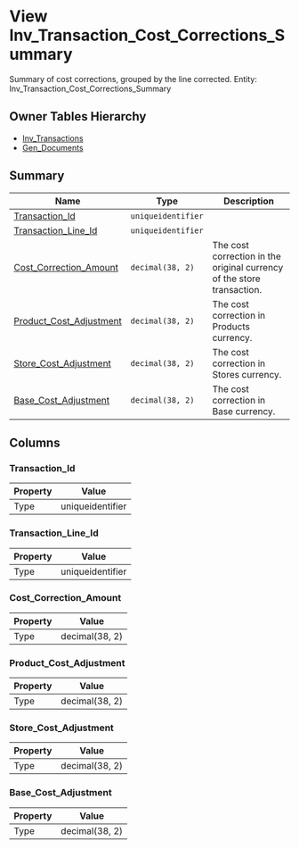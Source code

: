 # View Inv_Transaction_Cost_Corrections_Summary

Summary of cost corrections, grouped by the line corrected. Entity: Inv_Transaction_Cost_Corrections_Summary

## Owner Tables Hierarchy

* [Inv_Transactions](Inv_Transactions.md)
* [Gen_Documents](Gen_Documents.md)

## Summary

| Name | Type | Description |
| - | - | --- |
|[Transaction_Id](#transaction_id)|`uniqueidentifier` ||
|[Transaction_Line_Id](#transaction_line_id)|`uniqueidentifier` ||
|[Cost_Correction_Amount](#cost_correction_amount)|`decimal(38, 2)` |The cost correction in the original currency of the store transaction.|
|[Product_Cost_Adjustment](#product_cost_adjustment)|`decimal(38, 2)` |The cost correction in Products currency.|
|[Store_Cost_Adjustment](#store_cost_adjustment)|`decimal(38, 2)` |The cost correction in Stores currency.|
|[Base_Cost_Adjustment](#base_cost_adjustment)|`decimal(38, 2)` |The cost correction in Base currency.|

## Columns

### Transaction_Id

| Property | Value |
| - | - |
|Type|uniqueidentifier|

### Transaction_Line_Id

| Property | Value |
| - | - |
|Type|uniqueidentifier|

### Cost_Correction_Amount

| Property | Value |
| - | - |
|Type|decimal(38, 2)|

### Product_Cost_Adjustment

| Property | Value |
| - | - |
|Type|decimal(38, 2)|

### Store_Cost_Adjustment

| Property | Value |
| - | - |
|Type|decimal(38, 2)|

### Base_Cost_Adjustment

| Property | Value |
| - | - |
|Type|decimal(38, 2)|


